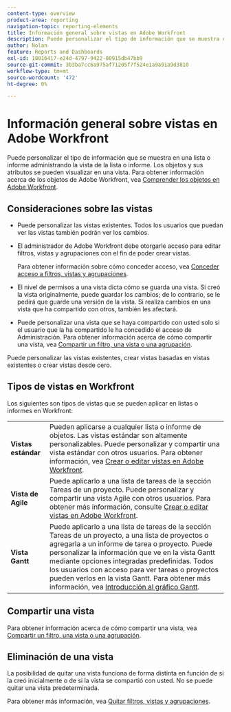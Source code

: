 ```yaml
---
content-type: overview
product-area: reporting
navigation-topic: reporting-elements
title: Información general sobre vistas en Adobe Workfront
description: Puede personalizar el tipo de información que se muestra en una lista o informe administrando la vista de la lista o informe. Los objetos y sus atributos se pueden visualizar en una vista.
author: Nolan
feature: Reports and Dashboards
exl-id: 18016417-e24d-4797-9422-00915db47bb9
source-git-commit: 3b3ba7cc6a975af71205f7f524e1a9a91a9d3810
workflow-type: tm+mt
source-wordcount: '472'
ht-degree: 0%

---
```


# Información general sobre vistas en Adobe Workfront

<!--Audited: 01/2024-->

Puede personalizar el tipo de información que se muestra en una lista o informe administrando la vista de la lista o informe. Los objetos y sus atributos se pueden visualizar en una vista. Para obtener información acerca de los objetos de Adobe Workfront, vea [Comprender los objetos en Adobe Workfront](../../../workfront-basics/navigate-workfront/workfront-navigation/understand-objects.md).

## Consideraciones sobre las vistas

* Puede personalizar las vistas existentes. Todos los usuarios que puedan ver las vistas también podrán ver los cambios.
* El administrador de Adobe Workfront debe otorgarle acceso para editar filtros, vistas y agrupaciones con el fin de poder crear vistas.

  Para obtener información sobre cómo conceder acceso, vea [Conceder acceso a filtros, vistas y agrupaciones](../../../administration-and-setup/add-users/configure-and-grant-access/grant-access-fvg.md).

* El nivel de permisos a una vista dicta cómo se guarda una vista. Si creó la vista originalmente, puede guardar los cambios; de lo contrario, se le pedirá que guarde una versión de la vista. Si realiza cambios en una vista que ha compartido con otros, también les afectará.
* Puede personalizar una vista que se haya compartido con usted solo si el usuario que la ha compartido le ha concedido el acceso de Administración. Para obtener información acerca de cómo compartir una vista, vea [Compartir un filtro, una vista o una agrupación](../../../reports-and-dashboards/reports/reporting-elements/share-filter-view-grouping.md).

Puede personalizar las vistas existentes, crear vistas basadas en vistas existentes o crear vistas desde cero.

## Tipos de vistas en Workfront

Los siguientes son tipos de vistas que se pueden aplicar en listas o informes en Workfront:

<table style="table-layout:auto">
    <tr>
        <td><strong>Vistas estándar</strong></td>
        <td>Pueden aplicarse a cualquier lista o informe de objetos. Las vistas estándar son altamente personalizables. Puede personalizar y compartir una vista estándar con otros usuarios. Para obtener información, vea <a href="/help/quicksilver/reports-and-dashboards/reports/reporting-elements/create-edit-views.md">Crear o editar vistas en Adobe Workfront</a>.</td>
    </tr>
    <tr>
        <td><strong>Vista de Agile</strong></td>
        <td>Puede aplicarlo a una lista de tareas de la sección Tareas de un proyecto. Puede personalizar y compartir una vista Agile con otros usuarios. Para obtener más información, consulte <a href="/help/quicksilver/reports-and-dashboards/reports/reporting-elements/create-edit-views.md">Crear o editar vistas en Adobe Workfront</a>.</td>
    </tr>
    <tr>
        <td><strong>Vista Gantt</strong></td>
        <td>Puede aplicarlo a una lista de tareas de la sección Tareas de un proyecto, a una lista de proyectos o agregarla a un informe de tarea o proyecto. Puede personalizar la información que ve en la vista Gantt mediante opciones integradas predefinidas. Todos los usuarios con acceso para ver tareas o proyectos pueden verlos en la vista Gantt. Para obtener más información, vea <a href="/help/quicksilver/manage-work/gantt-chart/use-the-gantt-chart/get-started-with-gantt.md">Introducción al gráfico Gantt</a>.</td>
       </tr>
</table>

<!--NOTE FOR MAYBE LATER: consider adding calendar and board views, or Milestone view (not customizable) to this list of views (above)?! -->

## Compartir una vista

Para obtener información acerca de cómo compartir una vista, vea [Compartir un filtro, una vista o una agrupación](../../../reports-and-dashboards/reports/reporting-elements/share-filter-view-grouping.md).

## Eliminación de una vista

La posibilidad de quitar una vista funciona de forma distinta en función de si la creó inicialmente o de si la vista se compartió con usted. No se puede quitar una vista predeterminada.

Para obtener más información, vea [Quitar filtros, vistas y agrupaciones](../../../reports-and-dashboards/reports/reporting-elements/remove-filters-views-groupings.md).


